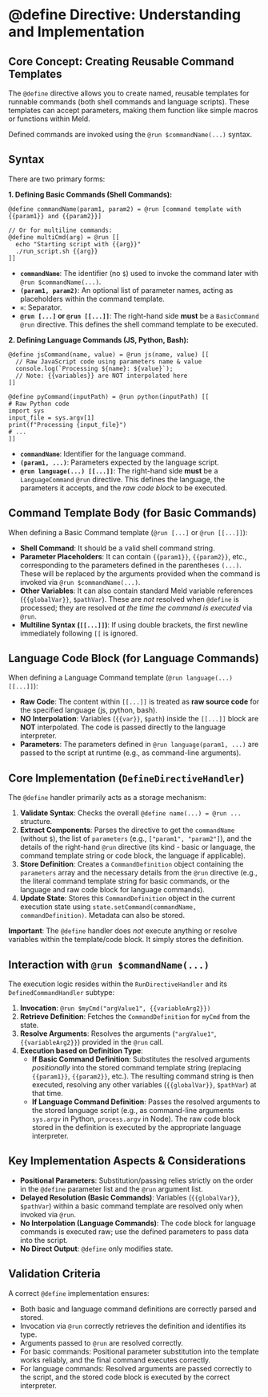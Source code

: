 # @define Directive: Understanding and Implementation

## Core Concept: Creating Reusable Command Templates

The `@define` directive allows you to create named, reusable templates for runnable commands (both shell commands and language scripts). These templates can accept parameters, making them function like simple macros or functions within Meld.

Defined commands are invoked using the `@run $commandName(...)` syntax.

## Syntax

There are two primary forms:

**1. Defining Basic Commands (Shell Commands):**

```meld
@define commandName(param1, param2) = @run [command template with {{param1}} and {{param2}}]

// Or for multiline commands:
@define multiCmd(arg) = @run [[
  echo "Starting script with {{arg}}"
  ./run_script.sh {{arg}}
]]
```

- **`commandName`**: The identifier (no `$`) used to invoke the command later with `@run $commandName(...)`.
- **`(param1, param2)`**: An optional list of parameter names, acting as placeholders within the command template.
- **`=`**: Separator.
- **`@run [...]` or `@run [[...]]`**: The right-hand side **must** be a `BasicCommand` `@run` directive. This defines the shell command template to be executed.

**2. Defining Language Commands (JS, Python, Bash):**

```meld
@define jsCommand(name, value) = @run js(name, value) [[
  // Raw JavaScript code using parameters name & value
  console.log(`Processing ${name}: ${value}`);
  // Note: {{variables}} are NOT interpolated here
]]

@define pyCommand(inputPath) = @run python(inputPath) [[
# Raw Python code
import sys
input_file = sys.argv[1]
print(f"Processing {input_file}")
# ...
]]
```

- **`commandName`**: Identifier for the language command.
- **`(param1, ...)`**: Parameters expected by the language script.
- **`@run language(...) [[...]]`**: The right-hand side **must** be a `LanguageCommand` `@run` directive. This defines the language, the parameters it accepts, and the *raw code block* to be executed.

## Command Template Body (for Basic Commands)

When defining a Basic Command template (`@run [...]` or `@run [[...]]`):

- **Shell Command**: It should be a valid shell command string.
- **Parameter Placeholders**: It can contain `{{param1}}`, `{{param2}}`, etc., corresponding to the parameters defined in the parentheses `(...)`. These will be replaced by the arguments provided when the command is invoked via `@run $commandName(...)`.
- **Other Variables**: It can also contain standard Meld variable references (`{{globalVar}}`, `$pathVar`). These are *not* resolved when `@define` is processed; they are resolved *at the time the command is executed* via `@run`.
- **Multiline Syntax (`[[...]]`)**: If using double brackets, the first newline immediately following `[[` is ignored.

## Language Code Block (for Language Commands)

When defining a Language Command template (`@run language(...) [[...]]`):

- **Raw Code**: The content within `[[...]]` is treated as **raw source code** for the specified language (js, python, bash).
- **NO Interpolation**: Variables (`{{var}}`, `$path`) inside the `[[...]]` block are **NOT** interpolated. The code is passed directly to the language interpreter.
- **Parameters**: The parameters defined in `@run language(param1, ...)` are passed to the script at runtime (e.g., as command-line arguments).

## Core Implementation (`DefineDirectiveHandler`)

The `@define` handler primarily acts as a storage mechanism:

1.  **Validate Syntax**: Checks the overall `@define name(...) = @run ...` structure.
2.  **Extract Components**: Parses the directive to get the `commandName` (without `$`), the list of `parameters` (e.g., `["param1", "param2"]`), and the details of the right-hand `@run` directive (its kind - basic or language, the command template string or code block, the language if applicable).
3.  **Store Definition**: Creates a `CommandDefinition` object containing the `parameters` array and the necessary details from the `@run` directive (e.g., the literal command template string for basic commands, or the language and raw code block for language commands).
4.  **Update State**: Stores this `CommandDefinition` object in the current execution state using `state.setCommand(commandName, commandDefinition)`. Metadata can also be stored.

**Important**: The `@define` handler does *not* execute anything or resolve variables within the template/code block. It simply stores the definition.

## Interaction with `@run $commandName(...)`

The execution logic resides within the `RunDirectiveHandler` and its `DefinedCommandHandler` subtype:

1.  **Invocation**: `@run $myCmd("argValue1", {{variableArg2}})`
2.  **Retrieve Definition**: Fetches the `CommandDefinition` for `myCmd` from the state.
3.  **Resolve Arguments**: Resolves the arguments (`"argValue1"`, `{{variableArg2}}`) provided in the `@run` call.
4.  **Execution based on Definition Type**:
    *   **If Basic Command Definition**: Substitutes the resolved arguments *positionally* into the stored command template string (replacing `{{param1}}`, `{{param2}}`, etc.). The resulting command string is then executed, resolving any other variables (`{{globalVar}}`, `$pathVar`) at that time.
    *   **If Language Command Definition**: Passes the resolved arguments to the stored language script (e.g., as command-line arguments `sys.argv` in Python, `process.argv` in Node). The raw code block stored in the definition is executed by the appropriate language interpreter.

## Key Implementation Aspects & Considerations

*   **Positional Parameters**: Substitution/passing relies strictly on the order in the `@define` parameter list and the `@run` argument list.
*   **Delayed Resolution (Basic Commands)**: Variables (`{{globalVar}}`, `$pathVar`) within a basic command template are resolved only when invoked via `@run`.
*   **No Interpolation (Language Commands)**: The code block for language commands is executed raw; use the defined parameters to pass data into the script.
*   **No Direct Output**: `@define` only modifies state.

## Validation Criteria

A correct `@define` implementation ensures:
- Both basic and language command definitions are correctly parsed and stored.
- Invocation via `@run` correctly retrieves the definition and identifies its type.
- Arguments passed to `@run` are resolved correctly.
- For basic commands: Positional parameter substitution into the template works reliably, and the final command executes correctly.
- For language commands: Resolved arguments are passed correctly to the script, and the stored code block is executed by the correct interpreter. 